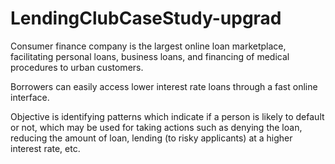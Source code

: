 # LendingClubCaseStudy-upgrad
Consumer finance company is the largest online loan marketplace,  facilitating personal loans, business loans, and financing of medical procedures to urban customers.

Borrowers can easily access lower interest rate loans through a fast online interface. 

Objective is identifying patterns which indicate if a person is likely to default or not, which may be used for taking actions such as denying the loan, reducing the amount of loan, lending (to risky applicants) at a higher interest rate, etc.
